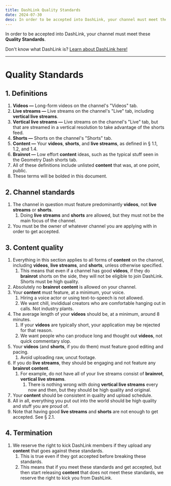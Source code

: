 ```yaml
---
title: DashLink Quality Standards
date: 2024-07-30
desc: In order to be accepted into DashLink, your channel must meet these Quality Standards.
---
```


In order to be accepted into DashLink, your channel must meet these **Quality Standards**.

Don't know what DashLink is? [Learn about DashLink here!](/dashlink/)

---

# Quality Standards

## 1. Definitions

1. **Videos —** Long-form videos on the channel's "Videos" tab.
2. **Live streams —** Live streams on the channel's "Live" tab, including **vertical live streams**.
3. **Vertical live streams —** Live streams on the channel's "Live" tab, but that are streamed in a vertical resolution to take advantage of the shorts feed.
4. **Shorts —** Shorts on the channel's "Shorts" tab.
6. **Content —** Your **videos**, **shorts**, and **live streams**, as defined in § 1.1, 1.2, and 1.4.
6. **Brainrot —** Low effort **content** ideas, such as the typical stuff seen in the Geometry Dash shorts tab.
7. All of these definitions include unlisted **content** that was, at one point, public.
8. These terms will be bolded in this document.

## 2. Channel standards

1. The channel in question must feature predominantly **videos**, not **live streams** or **shorts**.
    1. Doing **live streams** and **shorts** are allowed, but they must not be the main focus of the channel.
2. You must be the owner of whatever channel you are applying with in order to get accepted.

## 3. Content quality

1. Everything in this section applies to all forms of **content** on the channel, including **videos**, **live streams**, and **shorts**, unless otherwise specified.
    1. This means that even if a channel has good **videos**, if they do **brainrot** shorts on the side, they will not be eligible to join DashLink. Shorts must be high quality.
2. Absolutely no **brainrot** **content** is allowed on your channel.
3. Your **content** must feature, at a minimum, your voice.
    1. Hiring a voice actor or using text-to-speech is not allowed.
    2. We want chill, invididual creators who are comfortable hanging out in calls. Not industry plants.
4. The average length of your **videos** should be, at a minimum, around 8 minutes.
    1. If your **videos** are typically short, your application may be rejected for that reason.
    2. We want people who can produce long and thought out **videos**, not quick commentary slop.
5. Your **videos** (and **shorts**, if you do them) must feature good editing and pacing.
    1. Avoid uploading raw, uncut footage.
6. If you do **live streams**, they should be engaging and not feature any **brainrot** **content**.
    1. For example, do not have all of your live streams consist of **brainrot**, **vertical live streams**.
        1. There is nothing wrong with doing **vertical live streams** every now and then, but they should be high quality and original.
7. Your **content** should be consistent in quality and upload schedule.
8. All in all, everything you put out into the world should be high quality and stuff you are proud of.
9. Note that having good **live streams** and **shorts** are not enough to get accepted. See § 2.1.

## 4. Termination

1. We reserve the right to kick DashLink members if they upload any **content** that goes against these standards.
    1. This is true even if they got accepted before breaking these standards.
    2. This means that if you meet these standards and get accepted, but then start releasing **content** that does not meet these standards, we reserve the right to kick you from DashLink.